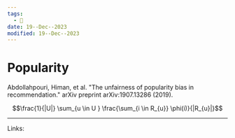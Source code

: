 ```yaml
---
tags:
  - 🌱
date: 19--Dec--2023
modified: 19--Dec--2023
---
```

# Popularity
Abdollahpouri, Himan, et al. "The unfairness of popularity bias in recommendation." arXiv preprint arXiv:1907.13286 (2019).

$$\frac{1}{|U|} \sum_{u \in U } \frac{\sum_{i \in R_{u}} \phi(i)}{|R_{u}|}$$

---
Links:
